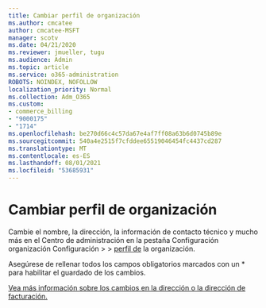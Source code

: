 ```yaml
---
title: Cambiar perfil de organización
ms.author: cmcatee
author: cmcatee-MSFT
manager: scotv
ms.date: 04/21/2020
ms.reviewer: jmueller, tugu
ms.audience: Admin
ms.topic: article
ms.service: o365-administration
ROBOTS: NOINDEX, NOFOLLOW
localization_priority: Normal
ms.collection: Adm_O365
ms.custom:
- commerce_billing
- "9000175"
- "1714"
ms.openlocfilehash: be270d66c4c57da67e4af7ff08a63b6d0745b89e
ms.sourcegitcommit: 540a4e2515f7cfddee65519046454fc4437cd287
ms.translationtype: MT
ms.contentlocale: es-ES
ms.lasthandoff: 08/01/2021
ms.locfileid: "53685931"
---
```

# <a name="change-organization-profile"></a>Cambiar perfil de organización

Cambie el nombre, la dirección, la información de contacto técnico y mucho más en el Centro de administración en la pestaña Configuración organización Configuración  >    >  [perfil de](https://admin.microsoft.com/AdminPortal/Home#/Settings/OrganizationProfile/:/Settings/L1/OrganizationInformation) la organización.

Asegúrese de rellenar todos los campos obligatorios marcados con un * para habilitar el guardado de los cambios.

[Vea más información sobre los cambios en la dirección o la dirección de facturación.](/microsoft-365/admin/manage/change-address-contact-and-more)
